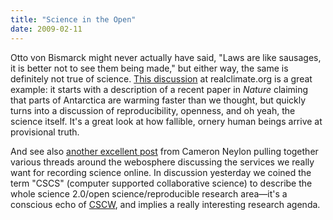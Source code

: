 ```yaml
---
title: "Science in the Open"
date: 2009-02-11
---
```

Otto von Bismarck might never actually have said, "Laws are like sausages, it is better not to see them being made," but either way, the same is definitely not true of science. <a href="http://www.realclimate.org/index.php/archives/2009/02/antarctic-warming-is-robust"> This discussion</a> at realclimate.org is a great example: it starts with a description of a recent paper in <em>Nature</em> claiming that parts of Antarctica are warming faster than we thought, but quickly turns into a discussion of reproducibility, openness, and oh yeah, the science itself.  It's a great look at how fallible, ornery human beings arrive at provisional truth.

And see also <a href="http://blog.openwetware.org/scienceintheopen/2009/02/08/what-are-the-services-we-really-want-for-recording-science-online/">another excellent post</a> from Cameron Neylon pulling together various threads around the webosphere discussing the services we really want for recording science online. In discussion yesterday we coined the term "CSCS" (computer supported collaborative science) to describe the whole science 2.0/open science/reproducible research area—it's a conscious echo of <a href="http://en.wikipedia.org/wiki/CSCW">CSCW</a>, and implies a really interesting research agenda.

